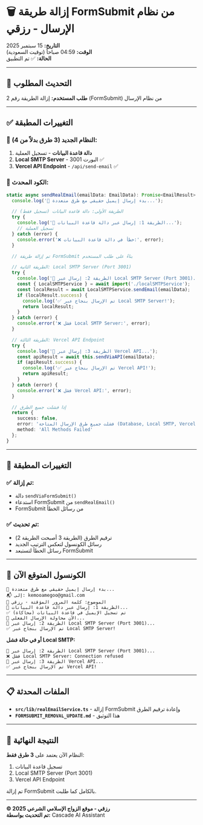 # 🗑️ إزالة طريقة FormSubmit من نظام الإرسال - رزقي

**التاريخ:** 15 سبتمبر 2025  
**الوقت:** 04:59 صباحاً (توقيت السعودية)  
**الحالة:** ✅ تم التطبيق

---

## 🎯 التحديث المطلوب

**طلب المستخدم:** إزالة الطريقة رقم 2 (FormSubmit) من نظام الإرسال

---

## ✅ التغييرات المطبقة

### 🔧 **النظام الجديد (3 طرق بدلاً من 4):**

1. **دالة قاعدة البيانات** - تسجيل العملية
2. **Local SMTP Server** - البورت 3001 ✅
3. **Vercel API Endpoint** - `/api/send-email` ✅

### 📝 **الكود المحدث:**

```typescript
static async sendRealEmail(emailData: EmailData): Promise<EmailResult> {
  console.log('📧 بدء إرسال إيميل حقيقي مع طرق متعددة...');

  // الطريقة الأولى: دالة قاعدة البيانات (تسجيل فقط)
  try {
    console.log('🔄 الطريقة 1: إرسال عبر دالة قاعدة البيانات...');
    // تسجيل العملية
  } catch (error) {
    console.error('❌ خطأ في دالة قاعدة البيانات:', error);
  }

  // تم إزالة طريقة FormSubmit بناءً على طلب المستخدم

  // الطريقة الثانية: Local SMTP Server (Port 3001)
  try {
    console.log('🔄 الطريقة 2: إرسال عبر Local SMTP Server (Port 3001)...');
    const { LocalSMTPService } = await import('./localSMTPService');
    const localResult = await LocalSMTPService.sendEmail(emailData);
    if (localResult.success) {
      console.log('✅ تم الإرسال بنجاح عبر Local SMTP Server!');
      return localResult;
    }
  } catch (error) {
    console.error('❌ فشل Local SMTP Server:', error);
  }

  // الطريقة الثالثة: Vercel API Endpoint
  try {
    console.log('🔄 الطريقة 3: إرسال عبر Vercel API...');
    const apiResult = await this.sendViaAPI(emailData);
    if (apiResult.success) {
      console.log('✅ تم الإرسال بنجاح عبر Vercel API!');
      return apiResult;
    }
  } catch (error) {
    console.error('❌ فشل Vercel API:', error);
  }

  // إذا فشلت جميع الطرق
  return {
    success: false,
    error: 'فشلت جميع طرق الإرسال المتاحة (Database, Local SMTP, Vercel API)',
    method: 'All Methods Failed'
  };
}
```

---

## 🔄 التغييرات المطبقة

### ✅ **تم إزالة:**
- دالة `sendViaFormSubmit()` 
- استدعاء FormSubmit من `sendRealEmail()`
- FormSubmit من رسائل الخطأ

### ✅ **تم تحديث:**
- ترقيم الطرق (الطريقة 3 أصبحت الطريقة 2)
- رسائل الكونسول لتعكس الترتيب الجديد
- رسائل الخطأ لتستبعد FormSubmit

---

## 🧪 الكونسول المتوقع الآن

```
📧 بدء إرسال إيميل حقيقي مع طرق متعددة...
📬 إلى: kemooamegoo@gmail.com
📝 الموضوع: كلمة المرور المؤقتة - رزقي
🔄 الطريقة 1: إرسال عبر دالة قاعدة البيانات...
✅ تم تسجيل الإيميل في قاعدة البيانات (محاكاة)
🔄 الآن محاولة الإرسال الفعلي...
🔄 الطريقة 2: إرسال عبر Local SMTP Server (Port 3001)...
✅ تم الإرسال بنجاح عبر Local SMTP Server!
```

**أو في حالة فشل Local SMTP:**
```
🔄 الطريقة 2: إرسال عبر Local SMTP Server (Port 3001)...
❌ فشل Local SMTP Server: Connection refused
🔄 الطريقة 3: إرسال عبر Vercel API...
✅ تم الإرسال بنجاح عبر Vercel API!
```

---

## 📋 الملفات المحدثة

- **`src/lib/realEmailService.ts`** - إزالة FormSubmit وإعادة ترقيم الطرق
- **`FORMSUBMIT_REMOVAL_UPDATE.md`** - هذا التوثيق

---

## 🎉 النتيجة النهائية

النظام الآن يعتمد على **3 طرق فقط**:
1. تسجيل قاعدة البيانات
2. Local SMTP Server (Port 3001)
3. Vercel API Endpoint

تم إزالة FormSubmit بالكامل كما طلبت.

---

**© 2025 رزقي - موقع الزواج الإسلامي الشرعي**  
**تم التحديث بواسطة:** Cascade AI Assistant
